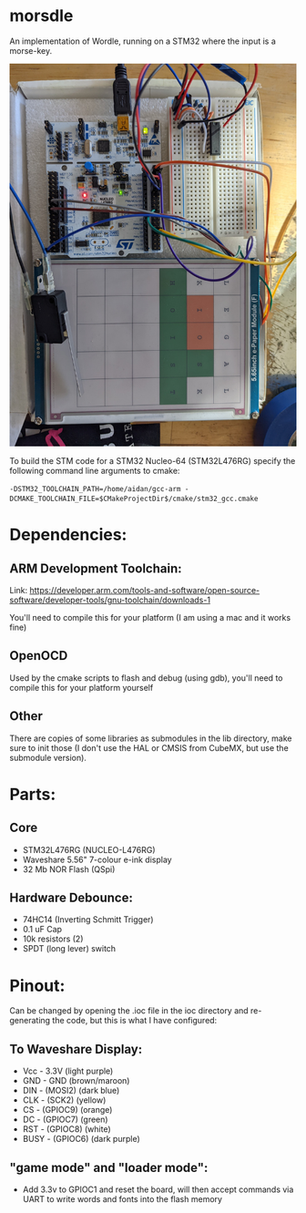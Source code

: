 # morsdle
An implementation of Wordle, running on a STM32 where the input is a morse-key.

![Working system](/doc/assembled.jpeg "Assembled Solution")


To build the STM code for a STM32 Nucleo-64 (STM32L476RG) specify the following command line arguments to cmake:

`-DSTM32_TOOLCHAIN_PATH=/home/aidan/gcc-arm -DCMAKE_TOOLCHAIN_FILE=$CMakeProjectDir$/cmake/stm32_gcc.cmake`

# Dependencies:

## ARM Development Toolchain:

Link: https://developer.arm.com/tools-and-software/open-source-software/developer-tools/gnu-toolchain/downloads-1

You'll need to compile this for your platform (I am using a mac and it works fine)

## OpenOCD

Used by the cmake scripts to flash and debug (using gdb), you'll need to compile this for your platform yourself

## Other
There are copies of some libraries as submodules in the lib directory, make sure to init those (I don't use the HAL or CMSIS from CubeMX, but use the submodule version).

# Parts:

## Core
* STM32L476RG (NUCLEO-L476RG)
* Waveshare 5.56" 7-colour e-ink display
* 32 Mb NOR Flash (QSpi)

## Hardware Debounce:
* 74HC14 (Inverting Schmitt Trigger)
* 0.1 uF Cap
* 10k resistors (2)
* SPDT (long lever) switch

# Pinout:

Can be changed by opening the .ioc file in the ioc directory and re-generating the code, but this is what I have configured:

## To Waveshare Display:
* Vcc	- 3.3V  (light purple)
* GND	- GND  (brown/maroon)
* DIN	-  (MOSI2)  (dark blue)
* CLK	- (SCK2)  (yellow)
* CS	- (GPIOC9) (orange)
* DC	- (GPIOC7)  (green)
* RST	- (GPIOC8)  (white)
* BUSY - (GPIOC6)  (dark purple)

## "game mode" and "loader mode":
* Add 3.3v to GPIOC1 and reset the board, will then accept commands via UART to write words and fonts into the flash memory


